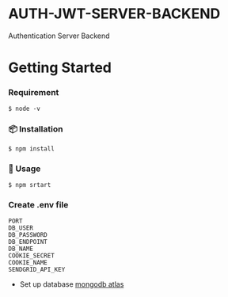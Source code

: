 # AUTH-JWT-SERVER-BACKEND

Authentication Server Backend

# Getting Started

### Requirement

```
$ node -v
```

### 📦 Installation

```
$ npm install
```

### 🔨 Usage

```
$ npm srtart
```

### Create .env file

```
PORT
DB_USER
DB_PASSWORD
DB_ENDPOINT
DB_NAME
COOKIE_SECRET
COOKIE_NAME
SENDGRID_API_KEY
```

- Set up database [mongodb atlas](https://www.mongodb.com/)
